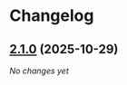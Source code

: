 # Changelog


## [2.1.0](https://github.com/ghaschel/commitzen-poc/compare/v2.0.0...v2.1.0) (2025-10-29)

*No changes yet*

